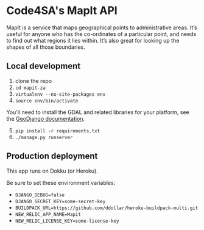 Code4SA's MapIt API
===================

MapIt is a service that maps geographical points to administrative areas. It’s useful for anyone who has the co-ordinates of a particular point, and needs to find out what regions it lies within. It’s also great for looking up the shapes of all those boundaries.

Local development
-----------------

1. clone the repo
2. ``cd mapit-za``
3. ``virtualenv --no-site-packages env``
4. ``source env/bin/activate``

You'll need to install the GDAL and related libraries for your platform, see the [GeoDjango documentation](https://docs.djangoproject.com/en/1.8/ref/contrib/gis/).

5. ``pip install -r requirements.txt``
6. ``./manage.py runserver``

Production deployment
---------------------

This app runs on Dokku (or Heroku).

Be sure to set these environment variables:

* ``DJANGO_DEBUG=false``
* ``DJANGO_SECRET_KEY=some-secret-key``
* ``BUILDPACK_URL=https://github.com/ddollar/heroku-buildpack-multi.git``
* ``NEW_RELIC_APP_NAME=Mapit``
* ``NEW_RELIC_LICENSE_KEY=some-license-key``
